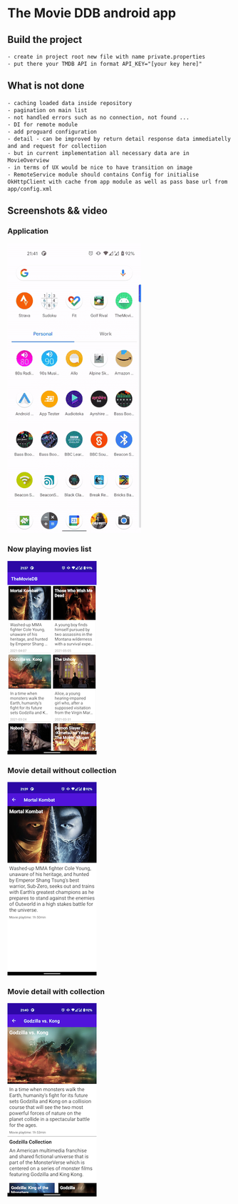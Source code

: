 # The Movie DDB android app

## Build the project

    - create in project root new file with name private.properties
    - put there your TMDB API in format API_KEY="[your key here]"

## What is not done

    - caching loaded data inside repository
    - pagination on main list
    - not handled errors such as no connection, not found ...
    - DI for remote module
    - add proguard configuration
    - detail - can be improved by return detail response data immediatelly and and request for collectiion
    - but in current implementation all necessary data are in MovieOverview
    - in terms of UX would be nice to have transition on image
    - RemoteService module should contains Config for initialise OkHttpClient with cache from app module as well as pass base url from app/config.xml

## Screenshots && video

### Application
![Application](https://github.com/rslama/themoviedb/blob/main/screenshots/application.gif)
### Now playing movies list
![Now playing movie](https://github.com/rslama/themoviedb/blob/main/screenshots/list.png)
                           
### Movie detail without collection
![Detail without collection](https://github.com/rslama/themoviedb/blob/main/screenshots/detail_without_collection.png)

### Movie detail with collection
![Detail with collection](https://github.com/rslama/themoviedb/blob/main/screenshots/detail_with_collection.png)

